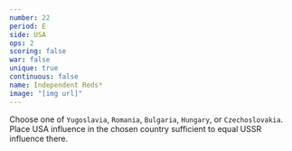 ```yaml
---
number: 22
period: E
side: USA
ops: 2
scoring: false
war: false
unique: true
continuous: false
name: Independent Reds*
image: "[img url]"
---
```

Choose one of `Yugoslavia`, `Romania`, `Bulgaria`, `Hungary`, or `Czechoslovakia`. Place USA influence in the chosen country sufficient to equal USSR influence there.
